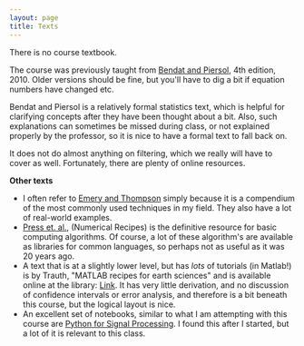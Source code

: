 ```yaml
---
layout: page
title: Texts
---
```


There is no course textbook.  

The course was previously taught from  [Bendat and Piersol](http://books.google.ca/books/about/Random_Data.html?id=iu7pq6_vo3QC&redir_esc=y), 4th edition, 2010.  Older versions should be fine, but you'll have to dig a bit if equation
numbers have changed etc.  

Bendat and Piersol is a relatively formal statistics text, which is
helpful for clarifying concepts after they have been thought about a
bit.  Also, such explanations can sometimes be missed during class, or
not explained properly by the professor, so it is nice to have a
formal text to fall back on.  

It does not do almost anything on filtering, which we really will have
to cover as well.  Fortunately, there are plenty of online resources. 


**Other texts**

  - I often refer to
    [Emery and Thompson](http://www.amazon.ca/Data-Analysis-Methods-Physical-Oceanography/dp/0444507574) simply because it is a compendium of the most
    commonly used techniques in my field.  They also have a lot of
    real-world examples.
  - [Press et. al.](http://www.nr.com/), (Numerical Recipes) is the definitive resource for
    basic computing algorithms.  Of course, a lot of these algorithm's
    are available as libraries for common languages, so perhaps not as
    useful as it was 20 years ago.  
  - A text that is at a slightly lower level, but has *lots* of
    tutorials (in Matlab!) is by Trauth, "MATLAB recipes for earth
    sciences" and is available online at
    the library:  [Link](http://voyager.library.uvic.ca/vwebv/holdingsInfo?searchId=1287&recCount=25&recPointer=0&bibId=2042767).  It has very little derivation, and no
    discussion of confidence intervals or error analysis, and
    therefore is a bit beneath this course, but the logical layout is
    nice. 
  - An excellent set of notebooks, similar to what I am attempting with this course are [Python for Signal Processing](https://github.com/unpingco/Python-for-Signal-Processing/blob/master/README.md).  I found this after I started, but a lot of it is relevant to this class.